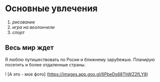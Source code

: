 # Основные увлечения

1. _рисование_
2. _игра на веолончели_
3. _спорт_

## **Весь мир ждет**

Я люблю путишествовать по Росии и ближнему зарубежью. Планирую посетить и более отдаленные страны.

 ! ⁠[А это - мое фото] 
 ​(https://images.app.goo.gl/6PbeDs68ThWZ2fLY8)